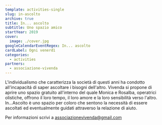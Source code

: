 ```yaml
---
template: activities-single
slug: in-ascolto
archive: true
title: In... ascolto
subtitle: Uno spazio amico
startYear: 2019
cover:
  image: ./cover.jpg
googleCalendarEventRegex: In... ascolto
cardLabel: Ogni venerdì
categories:
  - activities
partners:
  - associazione-vivenda
---
```


<EntryInfo variant="frequency" label="Ogni venerdì" value="dalle 16:00 alle 18:00 su appuntamento"/>
<EntryInfo variant="price" label="Spazio gratuito" value=""/>
<EntryInfo variant="participants" label="Insieme a" value="**Monica Zanotti** coach motivazionale, operatrice olistica e counselor in formazione; **Rosalba Scalco** fisioterapista e operatrice olistica" bottom="6"/>

<Row>
<Col $initial $narrow>

L'individualismo che caratterizza la società di questi anni ha condotto all'incapacitá di saper ascoltare i bisogni dell'altro.
Vivenda si propone di aprire uno spazio gratuito all'interno del quale Monica e Rosalba, operatrici olistiche, offrono il loro tempo, il loro amore e la loro sensibilità verso l'altro.
In...Ascolto è uno spazio per coloro che sentono la necessità di essere ascoltati ed eventualmente guidati attraverso la relazione di aiuto.

</Col>
</Row>

<ButtonLink href="mailto:associazionevivenda@gmail.com">Per informazioni scrivi a associazionevivenda@gmail.com</ButtonLink>
